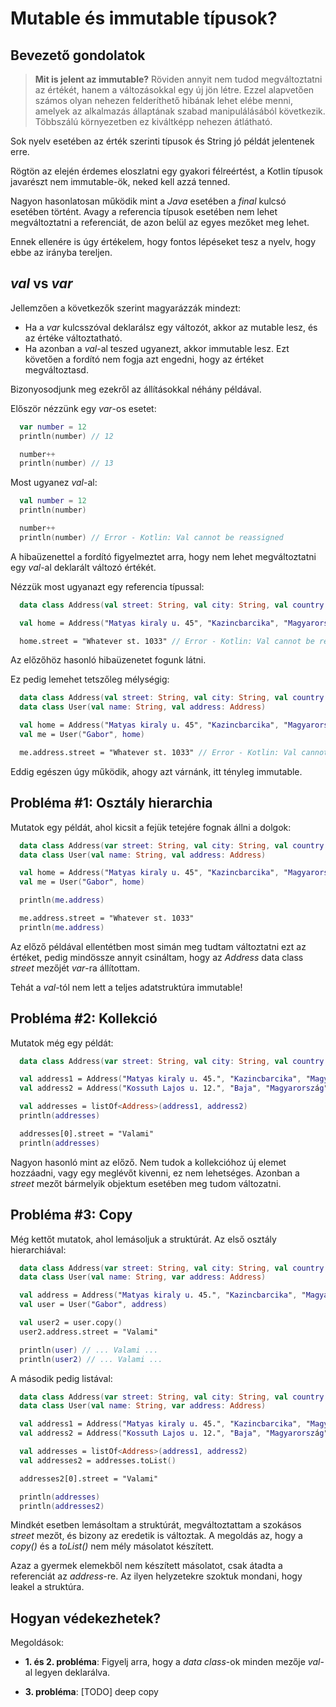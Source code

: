 # Mutable és immutable típusok?

## Bevezető gondolatok

> **Mit is jelent az immutable?** Röviden annyit nem tudod megváltoztatni az értékét, hanem a változásokkal egy új jön létre. Ezzel alapvetően számos olyan nehezen felderíthető hibának lehet elébe menni, amelyek az alkalmazás állaptának szabad manipulálásából következik. Többszálú környezetben ez kiváltképp nehezen átlátható.

Sok nyelv esetében az érték szerinti típusok és String jó példát jelentenek erre.

Rögtön az elején érdemes eloszlatni egy gyakori félreértést, a Kotlin típusok javarészt nem immutable-ök, neked kell azzá tenned. 

Nagyon hasonlatosan működik mint a *Java* esetében a *final* kulcsó esetében történt. Avagy a referencia típusok esetében nem lehet megváltoztatni a referenciát, de azon belül az egyes mezőket meg lehet. 

Ennek ellenére is úgy értékelem, hogy fontos lépéseket tesz a nyelv, hogy ebbe az irányba tereljen.

## *val* vs *var*

Jellemzően a következők szerint magyarázzák mindezt:
* Ha a *var* kulcsszóval deklarálsz egy változót, akkor az mutable lesz, és az értéke változtatható. 
* Ha azonban a *val*-al teszed ugyanezt, akkor immutable lesz. Ezt követően a fordító nem fogja azt engedni, hogy az értéket megváltoztasd. 

Bizonyosodjunk meg ezekről az állításokkal néhány példával.

Először nézzünk egy *var*-os esetet:
```kotlin
  var number = 12
  println(number) // 12

  number++
  println(number) // 13
```

Most ugyanez *val*-al:
```kotlin
  val number = 12
  println(number)

  number++
  println(number) // Error - Kotlin: Val cannot be reassigned
```

A hibaüzenettel a fordító figyelmeztet arra, hogy nem lehet megváltoztatni egy *val*-al deklarált változó értékét.

Nézzük most ugyanazt egy referencia típussal:
```kotlin
  data class Address(val street: String, val city: String, val country: String)

  val home = Address("Matyas kiraly u. 45", "Kazincbarcika", "Magyarország")

  home.street = "Whatever st. 1033" // Error - Kotlin: Val cannot be reassigned
```

Az előzőhöz hasonló hibaüzenetet fogunk látni.

Ez pedig lemehet tetszőleg mélységig:
```kotlin
  data class Address(val street: String, val city: String, val country: String)
  data class User(val name: String, val address: Address)

  val home = Address("Matyas kiraly u. 45", "Kazincbarcika", "Magyarország")
  val me = User("Gabor", home)

  me.address.street = "Whatever st. 1033" // Error - Kotlin: Val cannot be reassigned
```

Eddig egészen úgy működik, ahogy azt várnánk, itt tényleg immutable.

## Probléma #1: Osztály hierarchia

Mutatok egy példát, ahol kicsit a fejük tetejére fognak állni a dolgok:

```kotlin
  data class Address(var street: String, val city: String, val country: String)
  data class User(val name: String, val address: Address)

  val home = Address("Matyas kiraly u. 45", "Kazincbarcika", "Magyarország")
  val me = User("Gabor", home)

  println(me.address)

  me.address.street = "Whatever st. 1033"
  println(me.address)
```

Az előző példával ellentétben most simán meg tudtam változtatni ezt az értéket, pedig mindössze annyit csináltam, hogy az *Address* data class *street* mezőjét *var*-ra állítottam. 

Tehát a *val*-tól nem lett a teljes adatstruktúra immutable!

## Probléma #2: Kollekció

Mutatok még egy példát:

```kotlin
  data class Address(var street: String, val city: String, val country: String)

  val address1 = Address("Matyas kiraly u. 45.", "Kazincbarcika", "Magyarország")
  val address2 = Address("Kossuth Lajos u. 12.", "Baja", "Magyarország")

  val addresses = listOf<Address>(address1, address2)
  println(addresses)

  addresses[0].street = "Valami"
  println(addresses)
```

Nagyon hasonló mint az előző. Nem tudok a kollekcióhoz új elemet hozzáadni, vagy egy meglévőt kivenni, ez nem lehetséges. Azonban a *street* mezőt bármelyik objektum esetében meg tudom változatni. 

## Probléma #3: Copy

Még kettőt mutatok, ahol lemásoljuk a struktúrát. Az első osztály hierarchiával:

```kotlin
  data class Address(var street: String, val city: String, val country: String)
  data class User(val name: String, var address: Address)

  val address = Address("Matyas kiraly u. 45.", "Kazincbarcika", "Magyarország")
  val user = User("Gabor", address)

  val user2 = user.copy()
  user2.address.street = "Valami"

  println(user) // ... Valami ...
  println(user2) // ... Valami ...
```

A második pedig listával:

```kotlin
  data class Address(var street: String, val city: String, val country: String)
  data class User(val name: String, var address: Address)

  val address1 = Address("Matyas kiraly u. 45.", "Kazincbarcika", "Magyarország")
  val address2 = Address("Kossuth Lajos u. 12.", "Baja", "Magyarország")

  val addresses = listOf<Address>(address1, address2)
  val addresses2 = addresses.toList()

  addresses2[0].street = "Valami"

  println(addresses)
  println(addresses2)
```

Mindkét esetben lemásoltam a struktúrát, megváltoztattam a szokásos *street* mezőt, és bizony az eredetik is változtak. A megoldás az, hogy a *copy()* és a *toList()* nem mély másolatot készített. 

Azaz a gyermek elemekből nem készített másolatot, csak átadta a referenciát az *address*-re. Az ilyen helyzetekre szoktuk mondani, hogy leakel a struktúra.

## Hogyan védekezhetek?

Megoldások:

* **1. és 2. probléma**: Figyelj arra, hogy a *data class*-ok minden mezője *val*-al legyen deklarálva.

* **3. probléma**: [TODO] deep copy
